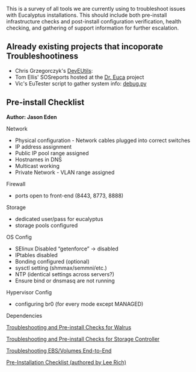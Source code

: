 This is a survey of all tools we are currently using to troubleshoot issues with Eucalyptus installations.  This should include both pre-install infrastructure checks and post-install configuration verification, health checking, and gathering of support information for further escalation.

## Already existing projects that incoporate Troubleshootiness
- Chris Grzegorczyk's [DevEUtils](https://github.com/eucalyptus/deveutils): 
- Tom Ellis' SOSreports hosted at the [Dr. Euca](https://github.com/eucalyptus/doctor-euca) project
- Vic's EuTester script to gather system info: [debug.py](https://github.com/eucalyptus/eutester/blob/testing/testcases/cloud_admin/get_debug.py)

## Pre-install Checklist
**Author: Jason Eden**

Network
- Physical configuration - Network cables plugged into correct switches
- IP address assignment
- Public IP pool range assigned
- Hostnames in DNS
- Multicast working
- Private Network - VLAN range assigned

Firewall
- ports open to front-end (8443, 8773, 8888)

Storage
- dedicated user/pass for eucalyptus
- storage pools configured

OS Config
- SElinux Disabled
    “getenforce” -> disabled
- IPtables disabled
- Bonding configured (optional)
- sysctl setting (shmmax/semmni/etc.)
- NTP (identical settings across servers?)
- Ensure bind or dnsmasq are not running

Hypervisor Config
- configuring br0 (for every mode except MANAGED)

Dependencies

[Troubleshooting and Pre-install Checks for Walrus](Walrus-Troubleshooting)

[Troubleshooting and Pre-install Checks for Storage Controller](SC-Troubleshooting)

[Troubleshooting EBS/Volumes End-to-End](EBS-Troubleshooting)

[Pre-Installation Checklist (authored by Lee Rich)](https://docs.google.com/document/d/1FBZuLf_pr2TbEHHWlEeObQXKO-oZ7bq1IF_I2mRVpwU/edit?usp=sharing)